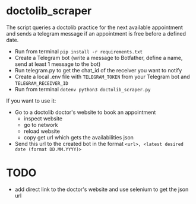 # doctolib_scraper

The script queries a doctolib practice for the next available appointment and sends a telegram message if an appointment is free before a defined date.

- Run from terminal `pip install -r requirements.txt`
- Create a Telegram bot (write a message to Botfather, define a name, send at least 1 message to the bot)
- Run telegram.py to get the chat_id of the receiver you want to notify
- Create a local .env file with `TELEGRAM_TOKEN` from your Telegram bot and `TELEGRAM_RECEIVER_ID`
- Run from terminal `dotenv python3 doctolib_scraper.py`

If you want to use it:
- Go to a doctolib doctor's website to book an appointment
    - inspect website
    - go to network
    - reload website
    - copy get url which gets the availabilities json
- Send this url to the created bot in the format `<url>, <latest desired date (format DD.MM.YYYY)>`

# TODO
- add direct link to the doctor's website and use selenium to get the json url

